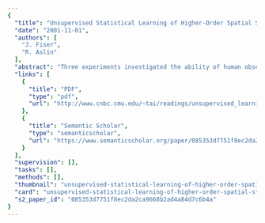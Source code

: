 ```yaml
---
{
  "title": "Unsupervised Statistical Learning of Higher-Order Spatial Structures from Visual Scenes",
  "date": "2001-11-01",
  "authors": [
    "J. Fiser",
    "R. Aslin"
  ],
  "abstract": "Three experiments investigated the ability of human observers to extract the joint and conditional probabilities of shape cooccurrences during passive viewing of complex visual scenes. Results indicated that statistical learning of shape conjunctions was both rapid and automatic, as subjects were not instructed to attend to any particular features of the displays. Moreover, in addition to single-shape frequency, subjects acquired in parallel several different higher-order aspects of the statistical structure of the displays, including absolute shape-position relations in an array, shape-pair arrangements independent of position, and conditional probabilities of shape co-occurrences. Unsupervised learning of these higher-order statistics provides support for Barlow's theory of visual recognition, which posits that detecting “suspicious coincidences” of elements during recognition is a necessary prerequisite for efficient learning of new visual features.",
  "links": [
    {
      "title": "PDF",
      "type": "pdf",
      "url": "http://www.cnbc.cmu.edu/~tai/readings/unsupervised_learning/fiserandaslin2001.pdf"
    },
    {
      "title": "Semantic Scholar",
      "type": "semanticscholar",
      "url": "https://www.semanticscholar.org/paper/085353d7751f8ec2da2ca9668b2ad4a84d7c6b4a"
    }
  ],
  "supervision": [],
  "tasks": [],
  "methods": [],
  "thumbnail": "unsupervised-statistical-learning-of-higher-order-spatial-structures-from-visual-scenes-thumb.jpg",
  "card": "unsupervised-statistical-learning-of-higher-order-spatial-structures-from-visual-scenes-card.jpg",
  "s2_paper_id": "085353d7751f8ec2da2ca9668b2ad4a84d7c6b4a"
}
---
```


